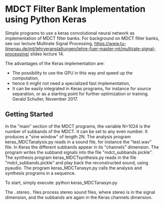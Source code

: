# MDCT Filter Bank Implementation using Python Keras 

Simple programs to use a keras convolutional neural network as implementation of MDCT filter banks.
For background on MDCT filter banks, see our lecture Multirate Signal Processing, 
https://www.tu-ilmenau.de/mt/lehrveranstaltungen/lehre-fuer-master-mt/multirate-signal-processing/
slides lecture 14.

The advantages of the Keras implementation are: 
* The possibility to use the GPU in this way and speed up the computation, 
* hence it might not need a specialized fast implementation,
* It can be easily integrated in Keras programs, for instance for source separation, or as a starting point for further optimization or training.
Gerald Schuller, November 2017.

## Getting Started
In the "main" section of the MDCT programs, the variable N=1024 is the number of subbands of the MDCT. It can be set to any even number.
It produces a "sine window" of length 2N.
The analysis program keras_MDCTanalysis.py reads in a sound file, for instance the "test.wav" file. In Keras the different subbands appear in its "channels" dimension.
The program writes the subband signals into the file "mdct_subbands.pickle".
The synthesis program keras_MDCTsynthesis.py reads in the file "mdct_subbands.pickle" and play back the reconstructed sound, using pyaudio.
The program keras_MDCTanasyn.py calls the analysis and synthesis programs in a sequence.

To start, simply execute:
python keras_MDCTanasyn.py

The ..stereo.. files process stereo sound files, where stereo is in the signal dimension, and the subbands are again in the Keras channels dimension. 



